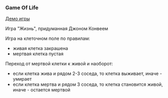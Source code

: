 ### Game Of Life

[Демо игры](https://ivanstukalov.github.io/gameOfLife/)

Игра "Жизнь", придуманная Джоном Конвеем

Игра на клеточном поле по правилам:

- живая клетка закрашена
- мертвая клетка пустая

Переход от мертвой клетки к живой и наоборот:
- если клетка жива и рядом 2-3 соседа, то клетка выживает, иначе - умирает
- если клетка мертва и рядом 3 соседа, то клетка становится живой, иначе - остается мертвой

